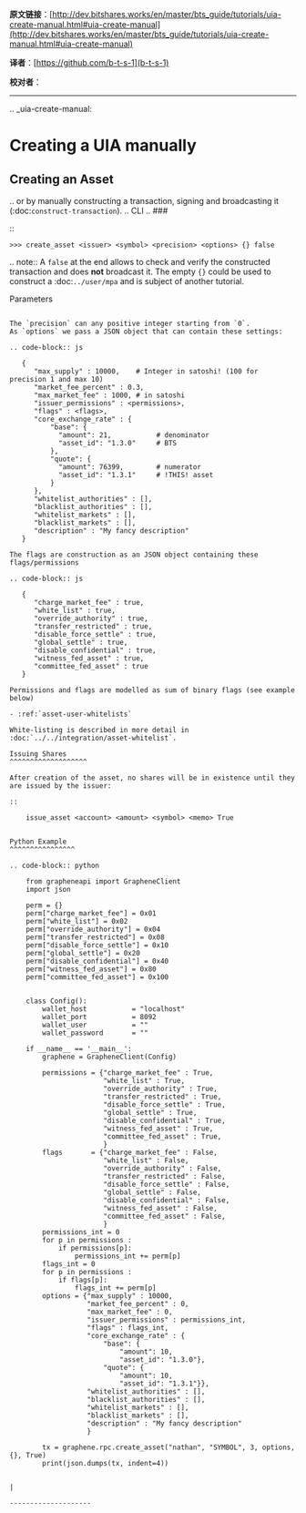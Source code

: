   **原文链接**：[http://dev.bitshares.works/en/master/bts_guide/tutorials/uia-create-manual.html#uia-create-manual](http://dev.bitshares.works/en/master/bts_guide/tutorials/uia-create-manual.html#uia-create-manual)
 
 **译者**：[https://github.com/b-t-s-1](b-t-s-1)
 
 **校对者**： 

***    
  

.. _uia-create-manual:

Creating a UIA manually
===========================

Creating an Asset
----------------------

.. or by manually constructing a transaction, signing and broadcasting
   it (:doc:`construct-transaction`).
.. CLI
.. ###

::

    >>> create_asset <issuer> <symbol> <precision> <options> {} false

.. note:: A `false` at the end allows to check and verify the
          constructed transaction and does **not** broadcast it.  The
          empty `{}` could be used to construct a :doc:`../user/mpa` and
          is subject of another tutorial.

Parameters
~~~~~~~~~

The `precision` can any positive integer starting from `0`.
As `options` we pass a JSON object that can contain these settings:

.. code-block:: js

   {
      "max_supply" : 10000,    # Integer in satoshi! (100 for precision 1 and max 10)
      "market_fee_percent" : 0.3,
      "max_market_fee" : 1000, # in satoshi
      "issuer_permissions" : <permissions>,
      "flags" : <flags>,
      "core_exchange_rate" : {
          "base": {
            "amount": 21,           # denominator
            "asset_id": "1.3.0"     # BTS
          },
          "quote": {
            "amount": 76399,        # numerator
            "asset_id": "1.3.1"     # !THIS! asset
          }
      },
      "whitelist_authorities" : [],
      "blacklist_authorities" : [],
      "whitelist_markets" : [],
      "blacklist_markets" : [],
      "description" : "My fancy description"
   }

The flags are construction as an JSON object containing these
flags/permissions 

.. code-block:: js

   {
      "charge_market_fee" : true,
      "white_list" : true,
      "override_authority" : true,
      "transfer_restricted" : true,
      "disable_force_settle" : true,
      "global_settle" : true,
      "disable_confidential" : true,
      "witness_fed_asset" : true,
      "committee_fed_asset" : true
   }

Permissions and flags are modelled as sum of binary flags (see example
below)

- :ref:`asset-user-whitelists`

White-listing is described in more detail in
:doc:`../../integration/asset-whitelist`.

Issuing Shares
^^^^^^^^^^^^^^^^^^^

After creation of the asset, no shares will be in existence until they
are issued by the issuer:

::

    issue_asset <account> <amount> <symbol> <memo> True
  

Python Example
^^^^^^^^^^^^^^^^

.. code-block:: python

    from grapheneapi import GrapheneClient
    import json

    perm = {}
    perm["charge_market_fee"] = 0x01
    perm["white_list"] = 0x02
    perm["override_authority"] = 0x04
    perm["transfer_restricted"] = 0x08
    perm["disable_force_settle"] = 0x10
    perm["global_settle"] = 0x20
    perm["disable_confidential"] = 0x40
    perm["witness_fed_asset"] = 0x80
    perm["committee_fed_asset"] = 0x100


    class Config():
        wallet_host           = "localhost"
        wallet_port           = 8092
        wallet_user           = ""
        wallet_password       = ""

    if __name__ == '__main__':
        graphene = GrapheneClient(Config)

        permissions = {"charge_market_fee" : True,
                       "white_list" : True,
                       "override_authority" : True,
                       "transfer_restricted" : True,
                       "disable_force_settle" : True,
                       "global_settle" : True,
                       "disable_confidential" : True,
                       "witness_fed_asset" : True,
                       "committee_fed_asset" : True,
                       }
        flags       = {"charge_market_fee" : False,
                       "white_list" : False,
                       "override_authority" : False,
                       "transfer_restricted" : False,
                       "disable_force_settle" : False,
                       "global_settle" : False,
                       "disable_confidential" : False,
                       "witness_fed_asset" : False,
                       "committee_fed_asset" : False,
                       }
        permissions_int = 0
        for p in permissions :
            if permissions[p]:
                permissions_int += perm[p]
        flags_int = 0
        for p in permissions :
            if flags[p]:
                flags_int += perm[p]
        options = {"max_supply" : 10000,
                   "market_fee_percent" : 0,
                   "max_market_fee" : 0,
                   "issuer_permissions" : permissions_int,
                   "flags" : flags_int,
                   "core_exchange_rate" : {
                       "base": {
                           "amount": 10,
                           "asset_id": "1.3.0"},
                       "quote": {
                           "amount": 10,
                           "asset_id": "1.3.1"}},
                   "whitelist_authorities" : [],
                   "blacklist_authorities" : [],
                   "whitelist_markets" : [],
                   "blacklist_markets" : [],
                   "description" : "My fancy description"
                   }

        tx = graphene.rpc.create_asset("nathan", "SYMBOL", 3, options, {}, True)
        print(json.dumps(tx, indent=4))

		
|

--------------------
